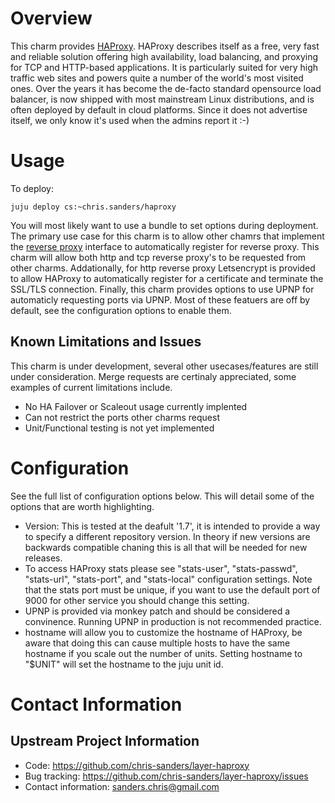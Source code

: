 # Overview

This charm provides [HAProxy][haproxy]. HAProxy describes itself as a free, very
fast and reliable solution offering high availability, load balancing, and
proxying for TCP and HTTP-based applications. It is particularly suited for very
high traffic web sites and powers quite a number of the world's most visited
ones. Over the years it has become the de-facto standard opensource load
balancer, is now shipped with most mainstream Linux distributions, and is often
deployed by default in cloud platforms. Since it does not advertise itself, we
only know it's used when the admins report it :-) 

# Usage

To deploy:

    juju deploy cs:~chris.sanders/haproxy

You will most likely want to use a bundle to set options during deployment. The
primary use case for this charm is to allow other chamrs that implement the
[reverse proxy][interface-reverseproxy] interface to automatically register for
reverse proxy. This charm will allow both http and tcp reverse proxy's to be
requested from other charms. Addationally, for http reverse proxy Letsencrypt is
provided to allow HAProxy to automatically register for a certificate and
terminate the SSL/TLS connection. Finally, this charm provides options to use
UPNP for automaticly requesting ports via UPNP. Most of these featuers are off
by default, see the configuration options to enable them.

## Known Limitations and Issues

This charm is under development, several other usecases/features are still under
consideration. Merge requests are certinaly appreciated, some examples of
current limitations include.

 * No HA Failover or Scaleout usage currently implented
 * Can not restrict the ports other charms request
 * Unit/Functional testing is not yet implemented

# Configuration

See the full list of configuration options below. This will detail some of the
options that are worth highlighting.

 - Version: This is tested at the deafult '1.7', it is intended to provide a way
   to specify a different repository version. In theory if new versions are
   backwards compatible chaning this is all that will be needed for new
   releases.
 - To access HAProxy stats please see "stats-user", "stats-passwd", "stats-url",
   "stats-port", and "stats-local" configuration settings. Note that the stats
   port must be unique, if you want to use the default port of 9000 for other
   service you should change this setting.
 - UPNP is provided via monkey patch and should be considered a convinence.
   Running UPNP in production is not recommended practice.
 - hostname will allow you to customize the hostname of HAProxy, be aware that
   doing this can cause multiple hosts to have the same hostname if you scale
   out the number of units. Setting hostname to "$UNIT" will set the hostname to
   the juju unit id.

# Contact Information

## Upstream Project Information

  - Code: https://github.com/chris-sanders/layer-haproxy 
  - Bug tracking: https://github.com/chris-sanders/layer-haproxy/issues
  - Contact information: sanders.chris@gmail.com

[haproxy]: http://www.haproxy.org/
[interface-reverseproxy]: https://github.com/chris-sanders/interface-reverseproxy

